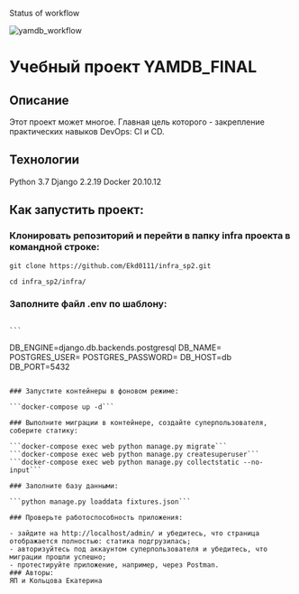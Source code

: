 
Status of workflow

![yamdb_workflow](https://github.com/Ekd0111/yamdb_final/workflows/yamdb_workflow/badge.svg)


# Учебный проект YAMDB_FINAL
## Описание
Этот проект может многое. Главная цель которого - закрепление практических навыков DevOps: CI и CD.
## Технологии
Python 3.7
Django 2.2.19
Docker 20.10.12

## Как запустить проект:

### Клонировать репозиторий и перейти в папку infra проекта в командной строке:

```git clone https://github.com/Ekd0111/infra_sp2.git```

```cd infra_sp2/infra/```

### Заполните файл .env по шаблону:

                                                                                                         ```
DB_ENGINE=django.db.backends.postgresql
DB_NAME=
POSTGRES_USER=
POSTGRES_PASSWORD=
DB_HOST=db
DB_PORT=5432
```

### Запустите контейнеры в фоновом режиме:

```docker-compose up -d```

### Выполните миграции в контейнере, создайте суперпользователя, соберите статику:

```docker-compose exec web python manage.py migrate```
```docker-compose exec web python manage.py createsuperuser```
```docker-compose exec web python manage.py collectstatic --no-input```

### Заполните базу данными:

```python manage.py loaddata fixtures.json```

### Проверьте работоспособность приложения:

- зайдите на http://localhost/admin/ и убедитесь, что страница отображается полностью: статика подгрузилась;
- авторизуйтесь под аккаунтом суперпользователя и убедитесь, что миграции прошли успешно;
- протестируйте приложение, например, через Postman.
### Авторы:
ЯП и Кольцова Екатерина
